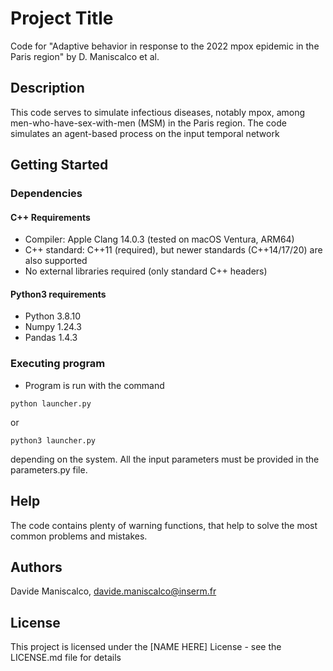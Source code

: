 # Project Title
Code for "Adaptive behavior in response to the 2022 mpox epidemic in the Paris region" by D. Maniscalco et al.

## Description
This code serves to simulate infectious diseases, notably mpox, among men-who-have-sex-with-men (MSM) in the Paris region. The code simulates an agent-based process on the input temporal network

## Getting Started

### Dependencies
#### C++ Requirements
* Compiler: Apple Clang 14.0.3 (tested on macOS Ventura, ARM64)
* C++ standard: C++11 (required), but newer standards (C++14/17/20) are also supported
* No external libraries required (only standard C++ headers)

#### Python3 requirements
* Python 3.8.10
* Numpy 1.24.3
* Pandas 1.4.3

### Executing program

* Program is run with the command
```
python launcher.py
```
or 
```
python3 launcher.py
```
depending on the system. All the input parameters must be provided in the parameters.py file.

## Help
The code contains plenty of warning functions, that help to solve the most common problems and mistakes.

## Authors
Davide Maniscalco, davide.maniscalco@inserm.fr

## License
This project is licensed under the [NAME HERE] License - see the LICENSE.md file for details

